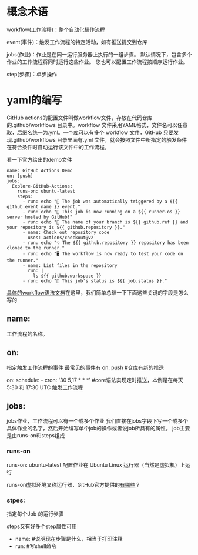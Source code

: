 # 概念术语

workflow(工作流程)：整个自动化操作流程



event(事件)：触发工作流程的特定活动，如有推送提交到仓库



jobs(作业)：作业是在同一运行服务器上执行的一组步骤。  默认情况下，包含多个作业的工作流程将同时运行这些作业。 您也可以配置工作流程按顺序运行作业。 



step(步骤)：单步操作



# yaml的编写

GitHub actions的配置文件叫做workflow文件，存放在代码仓库的.github/workflows 目录中。workflow 文件采用YAML格式，文件名可以任意取，后缀名统一为.yml。一个库可以有多个 workflow 文件，GitHub 只要发现.github/workflows 目录里面有.yml 文件，就会按照文件中所指定的触发条件在符合条件时自动运行该文件中的工作流程。

看一下官方给出的demo文件

```
name: GitHub Actions Demo
on: [push]
jobs:
  Explore-GitHub-Actions:
    runs-on: ubuntu-latest
    steps:
      - run: echo "🎉 The job was automatically triggered by a ${{ github.event_name }} event."
      - run: echo "🐧 This job is now running on a ${{ runner.os }} server hosted by GitHub!"
      - run: echo "🔎 The name of your branch is ${{ github.ref }} and your repository is ${{ github.repository }}."
      - name: Check out repository code
        uses: actions/checkout@v2
      - run: echo "💡 The ${{ github.repository }} repository has been cloned to the runner."
      - run: echo "🖥️ The workflow is now ready to test your code on the runner."
      - name: List files in the repository
        run: |
          ls ${{ github.workspace }}
      - run: echo "🍏 This job's status is ${{ job.status }}."
```



[具体的workflow语法文档](https://docs.github.com/en/actions/reference/workflow-syntax-for-github-actions)在这里，我们简单总结一下下面这些关键的字段是怎么写的




## name:

工作流程的名称。

## on:

指定触发工作流程的事件
最常见的事件有
on: push  #仓库有新的推送


on:
  schedule:
    - cron:  '30 5,17 * * *'  #core语法实现定时推送，本例是在每天 5:30 和 17:30 UTC 触发工作流程

## jobs:

jobs作业，工作流程可以有一个或多个作业
我们直接在jobs字段下写一个或多个具体作业的名字，然后开始编写单个job的操作或者说job所具有的属性。
job主要是由runs-on和steps组成

### runs-on

runs-on: ubuntu-latest
配置作业在 Ubuntu Linux 运行器（当然是虚拟机）上运行

runs-on虚拟环境又称运行器，GitHub官方提供的[有哪些](https://docs.github.com/cn/actions/using-github-hosted-runners/about-github-hosted-runners)？

### stpes:

指定每个Job 的运行步骤

steps又有好多个step属性可用

- name: #说明现在步骤是什么，相当于打印注释
- run: #写shell命令 